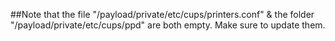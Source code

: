 ##Note that the file "/payload/private/etc/cups/printers.conf" & the folder "/payload/private/etc/cups/ppd" are both empty. Make sure to update them.